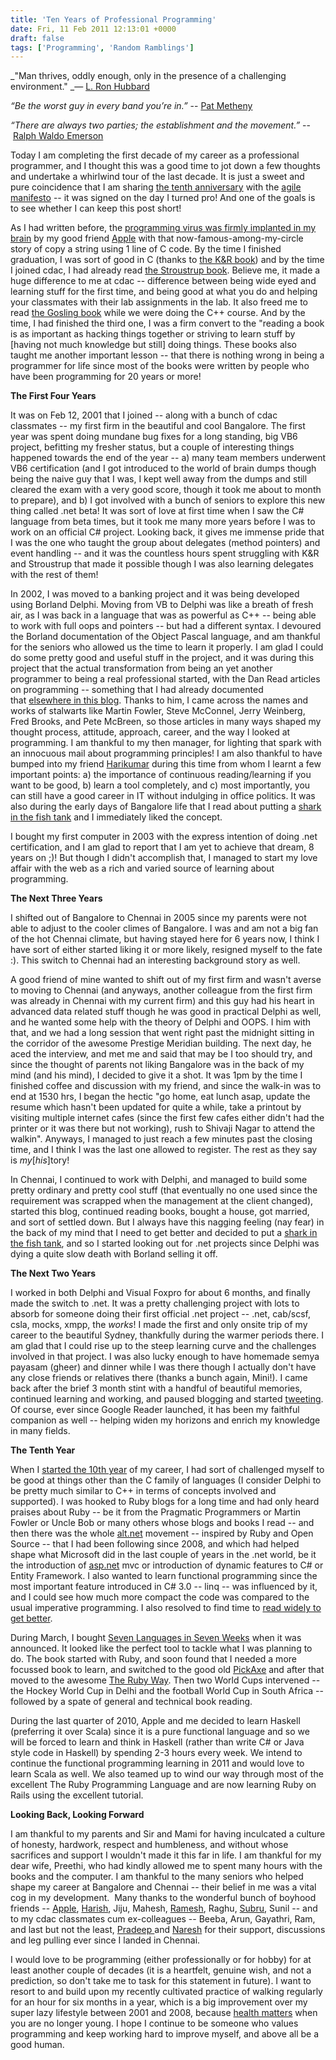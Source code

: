 ```yaml
---
title: 'Ten Years of Professional Programming'
date: Fri, 11 Feb 2011 12:13:01 +0000
draft: false
tags: ['Programming', 'Random Ramblings']
---
```


_"Man thrives, oddly enough, only in the presence of a challenging environment." _— [L. Ron Hubbard](http://en.wikipedia.org/wiki/L._Ron_Hubbard)

_“Be the worst guy in every band you’re in.”_ -- [Pat Metheny](http://apprenticeship-patterns.labs.oreilly.com/ch04.html#be_the_worst)

_“There are always two parties; the establishment and the movement.”_ -- [Ralph Waldo Emerson](http://en.wikipedia.org/wiki/Ralph_Waldo_Emerson)

Today I am completing the first decade of my career as a professional programmer, and I thought this was a good time to jot down a few thoughts and undertake a whirlwind tour of the last decade. It is just a sweet and pure coincidence that I am sharing [the tenth anniversary](http://10yearsagile.org/) with the [agile manifesto](http://agilemanifesto.org/) -- it was signed on the day I turned pro! And one of the goals is to see whether I can keep this post short!

As I had written before, the [programming virus was firmly implanted in my brain](https://protoiyer.github.io/posts/how-to-be-a-better-programmer-the-redux-part-2/#Apple) by my good friend [Apple](http://twitter.com/arunsark) with that now-famous-among-my-circle story of copy a string using 1 line of C code. By the time I finished graduation, I was sort of good in C (thanks to [the K&R book](http://en.wikipedia.org/wiki/The_C_Programming_Language_(book))) and by the time I joined cdac, I had already read [the Stroustrup book](http://public.research.att.com/~bs/3rd.html). Believe me, it made a huge difference to me at cdac -- difference between being wide eyed and learning stuff for the first time, and being good at what you do and helping your classmates with their lab assignments in the lab. It also freed me to read [the Gosling book](http://java.sun.com/docs/books/javaprog/) while we were doing the C++ course. And by the time, I had finished the third one, I was a firm convert to the "reading a book is as important as hacking things together or striving to learn stuff by \[having not much knowledge but still\] doing things. These books also taught me another important lesson -- that there is nothing wrong in being a programmer for life since most of the books were written by people who have been programming for 20 years or more!

**The First Four Years**

It was on Feb 12, 2001 that I joined -- along with a bunch of cdac classmates -- my first firm in the beautiful and cool Bangalore. The first year was spent doing mundane bug fixes for a long standing, big VB6 project, befitting my fresher status, but a couple of interesting things happened towards the end of the year -- a) many team members underwent VB6 certification (and I got introduced to the world of brain dumps though being the naive guy that I was, I kept well away from the dumps and still cleared the exam with a very good score, though it took me about to month to prepare), and b) I got involved with a bunch of seniors to explore this new thing called .net beta! It was sort of love at first time when I saw the C# language from beta times, but it took me many more years before I was to work on an official C# project. Looking back, it gives me immense pride that I was the one who taught the group about delegates (method pointers) and event handling -- and it was the countless hours spent struggling with K&R and Stroustrup that made it possible though I was also learning delegates with the rest of them!

In 2002, I was moved to a banking project and it was being developed using Borland Delphi. Moving from VB to Delphi was like a breath of fresh air, as I was back in a language that was as powerful as C++ -- being able to work with full oops and pointers -- but had a different syntax. I devoured the Borland documentation of the Object Pascal language, and am thankful for the seniors who allowed us the time to learn it properly. I am glad I could do some pretty good and useful stuff in the project, and it was during this project that the actual transformation from being an yet another programmer to being a real professional started, with the Dan Read articles on programming -- something that I had already documented that [elsewhere in this blog](https://protoiyer.github.io/posts/becoming-a-better-programmer/#selfdoccode). Thanks to him, I came across the names and works of stalwarts like Martin Fowler, Steve McConnel, Jerry Weinberg, Fred Brooks, and Pete McBreen, so those articles in many ways shaped my thought process, attitude, approach, career, and the way I looked at programming. I am thankful to my then manager, for lighting that spark with an innocuous mail about programming principles! I am also thankful to have bumped into my friend [Harikumar](http://twitter.com/#!/harigokulam) during this time from whom I learnt a few important points: a) the importance of continuous reading/learning if you want to be good, b) learn a tool completely, and c) most importantly, you can still have a good career in IT without indulging in office politics. It was also during the early days of Bangalore life that I read about putting a [shark in the fish tank](http://lets-inspire.blogspot.com/2009/03/keep-shark-in-your-fish-tank.html) and I immediately liked the concept.

I bought my first computer in 2003 with the express intention of doing .net certification, and I am glad to report that I am yet to achieve that dream, 8 years on ;)! But though I didn't accomplish that, I managed to start my love affair with the web as a rich and varied source of learning about programming.

**The Next Three Years**

  
I shifted out of Bangalore to Chennai in 2005 since my parents were not able to adjust to the cooler climes of Bangalore. I was and am not a big fan of the hot Chennai climate, but having stayed here for 6 years now, I think I have sort of either started liking it or more likely, resigned myself to the fate :). This switch to Chennai had an interesting background story as well. 

A good friend of mine wanted to shift out of my first firm and wasn't averse to moving to Chennai (and anyways, another colleague from the first firm was already in Chennai with my current firm) and this guy had his heart in advanced data related stuff though he was good in practical Delphi as well, and he wanted some help with the theory of Delphi and OOPS. I him with that, and we had a long session that went right past the midnight sitting in the corridor of the awesome Prestige Meridian building. The next day, he aced the interview, and met me and said that may be I too should try, and since the thought of parents not liking Bangalore was in the back of my mind (and his mind), I decided to give it a shot. It was 1pm by the time I finished coffee and discussion with my friend, and since the walk-in was to end at 1530 hrs, I began the hectic "go home, eat lunch asap, update the resume which hasn't been updated for quite a while, take a printout by visiting multiple internet cafes (since the first few cafes either didn't had the printer or it was there but not working), rush to Shivaji Nagar to attend the walkin". Anyways, I managed to just reach a few minutes past the closing time, and I think I was the last one allowed to register. The rest as they say is _my_\[_his_\]tory!

In Chennai, I continued to work with Delphi, and managed to build some pretty ordinary and pretty cool stuff (that eventually no one used since the requirement was scrapped when the management at the client changed), started this blog, continued reading books, bought a house, got married, and sort of settled down. But I always have this nagging feeling (nay fear) in the back of my mind that I need to get better and decided to put a [shark in the fish tank](http://lets-inspire.blogspot.com/2009/03/keep-shark-in-your-fish-tank.html), and so I started looking out for .net projects since Delphi was dying a quite slow death with Borland selling it off.

**The Next Two Years**

I worked in both Delphi and Visual Foxpro for about 6 months, and finally made the switch to .net. It was a pretty challenging project with lots to absorb for someone doing their first official .net project -- .net, cab/scsf, csla, mocks, xmpp, the _works_! I made the first and only onsite trip of my career to the beautiful Sydney, thankfully during the warmer periods there. I am glad that I could rise up to the steep learning curve and the challenges involved in that project. I was also lucky enough to have homemade semya payasam (gheer) and dinner while I was there though I actually don't have any close friends or relatives there (thanks a bunch again, Mini!). I came back after the brief 3 month stint with a handful of beautiful memories, continued learning and working, and paused blogging and started [tweeting](http://twitter.com/protoiyer). Of course, ever since Google Reader launched, it has been my faithful companion as well -- helping widen my horizons and enrich my knowledge in many fields.

**The Tenth Year**

When I [started the 10th year](http://twitter.com/protoiyer/status/8988172337) of my career, I had sort of challenged myself to be good at things other than the C family of languages (I consider Delphi to be pretty much similar to C++ in terms of concepts involved and supported). I was hooked to Ruby blogs for a long time and had only heard praises about Ruby -- be it from the Pragmatic Programmers or Martin Fowler or Uncle Bob or many others whose blogs and books I read -- and then there was the whole [alt.net](http://codebetter.com/iancooper/2011/01/16/alt-next/) movement -- inspired by Ruby and Open Source -- that I had been following since 2008, and which had helped shape what Microsoft did in the last couple of years in the .net world, be it the introduction of [asp.net](http://asp.net/) mvc or introduction of dynamic features to C# or Entity Framework. I also wanted to learn functional programming since the most important feature introduced in C# 3.0 -- linq -- was influenced by it, and I could see how much more compact the code was compared to the usual imperative programming. I also resolved to find time to [read widely to get better](https://protoiyer.github.io/posts/2010-the-year-of-revival-of-tech-book-reading/).

During March, I bought [Seven Languages in Seven Weeks](http://www.pragprog.com/titles/btlang/seven-languages-in-seven-weeks) when it was announced. It looked like the perfect tool to tackle what I was planning to do. The book started with Ruby, and soon found that I needed a more focussed book to learn, and switched to the good old [PickAxe](http://www.pragprog.com/titles/ruby3/programming-ruby-1-9) and after that moved to the awesome [The Ruby Way](http://therubyway.org/). Then two World Cups intervened -- the Hockey World Cup in Delhi and the football World Cup in South Africa -- followed by a spate of general and technical book reading. 

During the last quarter of 2010, Apple and me decided to learn Haskell (preferring it over Scala) since it is a pure functional language and so we will be forced to learn and think in Haskell (rather than write C# or Java style code in Haskell) by spending 2-3 hours every week. We intend to continue the functional programming learning in 2011 and would love to learn Scala as well. We also teamed up to wind our way through most of the excellent The Ruby Programming Language and are now learning Ruby on Rails using the excellent tutorial.

**Looking Back, Looking Forward**

I am thankful to my parents and Sir and Mami for having inculcated a culture of honesty, hardwork, respect and humbleness, and without whose sacrifices and support I wouldn't made it this far in life. I am thankful for my dear wife, Preethi, who had kindly allowed me to spent many hours with the books and the computer. I am thankful to the many seniors who helped shape my career at Bangalore and Chennai -- their belief in me was a vital cog in my development.  Many thanks to the wonderful bunch of boyhood friends -- [Apple](http://twitter.com/arunsark), [Harish](http://twitter.com/#!/harish_tweets), Jiju, Mahesh, [Ramesh](http://twitter.com/#!/rameshmoni), Raghu, [Subru](http://twitter.com/#!/swamy_in), Sunil -- and to my cdac classmates cum ex-colleagues -- Beeba, Arun, Gayathri, Ram, and last but not the least, [Pradeep ](http://twitter.com/#!/haipradeep)and [Naresh](http://twitter.com/#!/nareshdass) for their support, discussions and leg pulling ever since I landed in Chennai.

I would love to be programming (either professionally or for hobby) for at least another couple of decades (it is a heartfelt, genuine wish, and not a prediction, so don't take me to task for this statement in future). I want to resort to and build upon my recently cultivated practice of walking regularly for an hour for six months in a year, which is a big improvement over my super lazy lifestyle between 2001 and 2008, because [health matters](http://www.developerdotstar.com/mag/articles/weinberg_healthybody.html) when you are no longer young. I hope I continue to be someone who values programming and keep working hard to improve myself, and above all be a good human.
